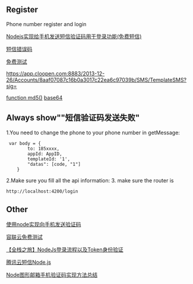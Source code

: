 ## Register

Phone number register and login 

[Nodejs实现给手机发送短信验证码用于登录功能(免费短信)](https://blog.csdn.net/weixin_43334673/article/details/109119854)  

[短信错误码](https://doc.yuntongxun.com/p/5a5857203b8496dd00dd2b3d)

[免费测试](https://doc.yuntongxun.com/p/5a531a353b8496dd00dcdfe2)

https://app.cloopen.com:8883/2013-12-26/Accounts/8aaf07087c16b0a3017c22ea6c97039b/SMS/TemplateSMS?sig=


[function md5()](http://www.md5.cz/)
[base64](https://www.base64decode.org/)

## Always show""短信验证码发送失败"

1.You need to change the phone to your phone number in getMessage:
```
 var body = {
        to: 185xxxx,
        appId: AppID,
        templateId: '1',
        "datas": [code, "1"]
    }
```
2.Make sure you fill all the api information:
3. make sure the router is 
```
http://localhost:4200/login
```

## Other
[使用node实现向手机发送验证码](https://blog.csdn.net/qq_40976321/article/details/98476144?utm_medium=distribute.pc_relevant.none-task-blog-2%7Edefault%7ECTRLIST%7Edefault-2.no_search_link&depth_1-utm_source=distribute.pc_relevant.none-task-blog-2%7Edefault%7ECTRLIST%7Edefault-2.no_search_link)  

[容联云免费测试](http://doc.yuntongxun.com/space/5a5098313b8496dd00dcdd7f)  

[【全栈之旅】NodeJs登录流程以及Token身份验证](https://juejin.cn/post/6894065644933906445#heading-11)  

[腾讯云短信Node.js](https://cloud.tencent.com/document/product/382/43197)  

[Node图形邮箱手机验证码实现方法总结](https://segmentfault.com/a/1190000040286177)  
